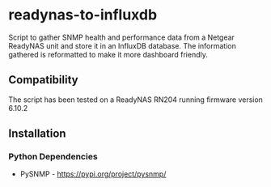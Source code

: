 # readynas-to-influxdb

Script to gather SNMP health and performance data from a Netgear ReadyNAS unit and store it in an InfluxDB database.  The information gathered is reformatted to make it more dashboard friendly.

## Compatibility

The script has been tested on a ReadyNAS RN204 running firmware version 6.10.2

## Installation

### Python Dependencies

- PySNMP - https://pypi.org/project/pysnmp/
